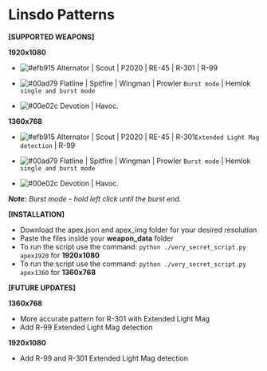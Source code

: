 # Linsdo Patterns

**[SUPPORTED WEAPONS]**

**1920x1080**
- ![#efb915](https://i.imgur.com/V0tO8x2.png) Alternator | Scout | P2020 | RE-45 | R-301 | R-99

- ![#00ad79](https://i.imgur.com/M4aH1wx.png) Flatline | Spitfire | Wingman | Prowler `Burst mode` | Hemlok `single and burst mode`

- ![#00e02c](https://i.imgur.com/BgZzjuj.png) Devotion | Havoc.

**1360x768**
- ![#efb915](https://i.imgur.com/V0tO8x2.png) Alternator | Scout | P2020 | RE-45 | R-301`Extended Light Mag detection` | R-99

- ![#00ad79](https://i.imgur.com/M4aH1wx.png) Flatline | Spitfire | Wingman | Prowler `Burst mode` | Hemlok `single and burst mode`

- ![#00e02c](https://i.imgur.com/BgZzjuj.png) Devotion | Havoc.

***Note:** Burst mode - hold left click until the burst end.*

**[INSTALLATION]**

- Download the apex.json and apex_img folder for your desired resolution
- Paste the files inside your **weapon_data** folder
- To run the script use the command: `python ./very_secret_script.py apex1920` for **1920x1080**
- To run the script use the command: `python ./very_secret_script.py apex1360` for **1360x768**

**[FUTURE UPDATES]**

**1360x768**
- More accurate pattern for R-301 with Extended Light Mag
- Add R-99 Extended Light Mag detection

**1920x1080**
- Add R-99 and R-301 Extended Light Mag detection
